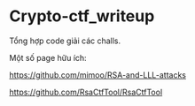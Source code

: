 # Crypto-ctf_writeup
Tổng hợp code giải các challs.
 
Một số page hữu ích:

https://github.com/mimoo/RSA-and-LLL-attacks

https://github.com/RsaCtfTool/RsaCtfTool

